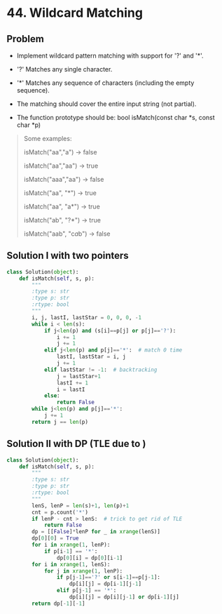 # 44. Wildcard Matching

## Problem
- Implement wildcard pattern matching with support for '?' and '*'.

- '?' Matches any single character.
- '*' Matches any sequence of characters (including the empty sequence).

- The matching should cover the entire input string (not partial).

- The function prototype should be:
    bool isMatch(const char *s, const char *p)

> Some examples:
> 
> isMatch("aa","a") → false
> 
> isMatch("aa","aa") → true
> 
> isMatch("aaa","aa") → false
> 
> isMatch("aa", "*") → true
> 
> isMatch("aa", "a*") → true
> 
> isMatch("ab", "?*") → true
> 
> isMatch("aab", "c*a*b") → false

## Solution I with two pointers
```python
class Solution(object):
    def isMatch(self, s, p):
        """
        :type s: str
        :type p: str
        :rtype: bool
        """
        i, j, lastI, lastStar = 0, 0, 0, -1
        while i < len(s):
            if j<len(p) and (s[i]==p[j] or p[j]=='?'):
                i += 1
                j += 1
            elif j<len(p) and p[j]=='*':  # match 0 time
                lastI, lastStar = i, j
                j += 1
            elif lastStar != -1:  # backtracking
                j = lastStar+1
                lastI += 1
                i = lastI
            else:
                return False
        while j<len(p) and p[j]=='*':
            j += 1
        return j == len(p)
```

## Solution II with DP (TLE due to )
```python
class Solution(object):
    def isMatch(self, s, p):
        """
        :type s: str
        :type p: str
        :rtype: bool
        """
        lenS, lenP = len(s)+1, len(p)+1
        cnt = p.count('*')
        if lenP - cnt > lenS:  # trick to get rid of TLE
            return False
        dp = [[False]*lenP for _ in xrange(lenS)]
        dp[0][0] = True
        for i in xrange(1, lenP):
            if p[i-1] == '*':
                dp[0][i] = dp[0][i-1]
        for i in xrange(1, lenS):
            for j in xrange(1, lenP):
                if p[j-1]=='?' or s[i-1]==p[j-1]:
                    dp[i][j] = dp[i-1][j-1]
                elif p[j-1] == '*':
                    dp[i][j] = dp[i][j-1] or dp[i-1][j]
        return dp[-1][-1]
```


